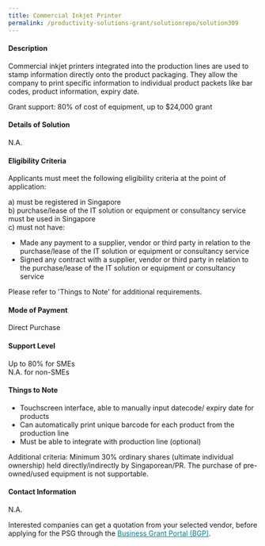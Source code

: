 ```yaml
---
title: Commercial Inkjet Printer
permalink: /productivity-solutions-grant/solutionrepo/solution309
---
```


#### Description

Commercial inkjet printers integrated into the production lines are used to stamp information directly onto the product packaging. They allow the company to print specific information to individual product packets like bar codes, product information, expiry date. 

Grant support: 80% of cost of equipment, up to $24,000 grant

#### Details of Solution

N.A.

#### Eligibility Criteria

Applicants must meet the following eligibility criteria at the point of application:

a) must be registered in Singapore <br>
b) purchase/lease of the IT solution or equipment or consultancy service must be used in Singapore <br>
c) must not have:
- Made any payment to a supplier, vendor or third party in relation to the purchase/lease of the IT solution or equipment or consultancy service
- Signed any contract with a supplier, vendor or third party in relation to the purchase/lease of the IT solution or equipment or consultancy service

Please refer to 'Things to Note' for additional requirements.

#### Mode of Payment
Direct Purchase

#### Support Level
Up to 80% for SMEs <br>
N.A. for non-SMEs

#### Things to Note
- Touchscreen interface, able to manually input datecode/ expiry date for products
- Can automatically print unique barcode for each product from the production line
- Must be able to integrate with production line (optional)

Additional criteria: Minimum 30% ordinary shares (ultimate individual ownership) held directly/indirectly by Singaporean/PR. The purchase of pre-owned/used equipment is not supportable.

#### Contact Information
N.A.

Interested companies can get a quotation from your selected vendor, before applying for the PSG through the <a target='_blank' style='color:#037e8a' href='https://www.businessgrants.gov.sg/'>Business Grant Portal (BGP)</a>.
